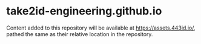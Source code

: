 # take2id-engineering.github.io
Content added to this repository will be available at https://assets.443id.io/, pathed the same as their relative location in the repository.

